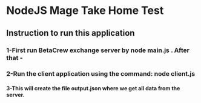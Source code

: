 # NodeJS Mage Take Home Test
##   Instruction to run this application 
### 1-First run BetaCrew exchange server by node main.js . After that - 
### 2-Run the client application using the command: node client.js 
#### 3-This will create the file output.json where we get all data from the server.
